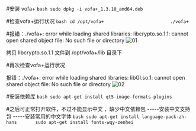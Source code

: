 #安装 vofa+ 
    ```bash
    sudo dpkg -i vofa+_1.3.10_amd64.deb   			     
    ```
    
#检查vofa+运行状况
    ```bash
    cd /opt/vofa+ 					     
    ./vofa+						          
     ```
     
#报错：./vofa+: error while loading shared libraries: libcrypto.so.1.1: cannot open shared object file: No such file or directory 
![01](https://github.com/viimssa/vofa/assets/164175884/d0004361-f77c-477b-a587-9e9b9267482b)

拷贝  libcrypto.so.1.1  文件到    /opt/vofa+/lib   目录下                  

#再次检查vofa+运行状况

报错：./vofa+: error while loading shared libraries: libGl.so.1: cannot open shared object file: No such file or directory
  ![02](https://github.com/viimssa/vofa/assets/164175884/8572ac0e-eb5e-4e23-94eb-b23e33bb717b)

#安装依赖库
    ```bash
    sudo apt-get install qt5-image-formats-plugins
     ```

#之后可正常打开软件，不过不能显示中文 ，缺少中文依赖包 -----安装中文支持包 -----安装常用的中文字体
    ```bash
    sudo apt-get install language-pack-zh-hans      
    sudo apt-get install fonts-wqy-zenhei	         
     ```
